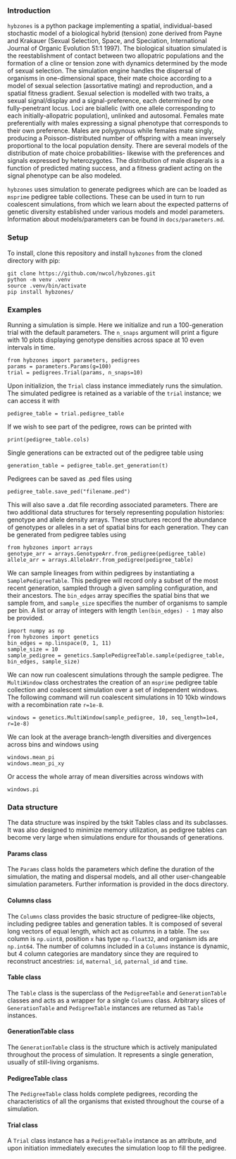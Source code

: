 ### Introduction
`hybzones` is a python package implementing a spatial, individual-based stochastic model of a biological hybrid (tension) zone derived from Payne and Krakauer (Sexual Selection, Space, and Speciation, International Journal of Organic Evolution 51:1 1997).
The biological situation simulated is the reestablishment of contact between two allopatric populations and the formation of a cline or tension zone with dynamics determined by the mode of sexual selection. 
The simulation engine handles the dispersal of organisms in one-dimensional space, their mate choice according to a model of sexual selection (assortative mating) and reproduction, and a spatial fitness gradient.
Sexual selection is modelled with two traits, a sexual signal/display and a signal-preference, each determined by one fully-penetrant locus. 
Loci are biallelic (with one allele corresponding to each initially-allopatric population), unlinked and autosomal.
Females mate preferentially with males expressing a signal phenotype that corresponds to their own preference. 
Males are polygynous while females mate singly, producing a Poisson-distributed number of offspring with a mean inversely proportional to the local population density.
There are several models of the distribution of mate choice probabilities- likewise with the preferences and signals expressed by heterozygotes.
The distribution of male disperals is a function of predicted mating success, and a fitness gradient acting on the signal phenotype can be also modeled.

`hybzones` uses simulation to generate pedigrees which are can be loaded as `msprime` pedigree table collections. 
These can be used in turn to run coalescent simulations, from which we learn about the expected patterns of genetic diversity established under various models and model parameters. Information about models/parameters can be found in `docs/parameters.md`.

### Setup
To install, clone this repository and install `hybzones` from the cloned directory with pip:

    git clone https://github.com/nwcol/hybzones.git
    python -m venv .venv
    source .venv/bin/activate
    pip install hybzones/

### Examples
Running a simulation is simple. Here we initialize and run a 100-generation trial with the default parameters. The `n_snaps` argument will print a figure with 10 plots displaying genotype densities across space at 10 even intervals in time.

	from hybzones import parameters, pedigrees
	params = parameters.Params(g=100)
	trial = pedigrees.Trial(params, n_snaps=10)
	
Upon initializion, the `Trial` class instance immediately runs the simulation. The simulated pedigree is retained as a variable of the `trial` instance; we can access it with

	pedigree_table = trial.pedigree_table
	
If we wish to see part of the pedigree, rows can be printed with 

	print(pedigree_table.cols)
	
Single generations can be extracted out of the pedigree table using 

    generation_table = pedigree_table.get_generation(t)
	
Pedigrees can be saved as .ped files using

	pedigree_table.save_ped("filename.ped")

This will also save a .dat file recording associated parameters. There are two additional data structures for tersely representing population histories: genotype and allele density arrays. These structures record the abundance of genotypes or alleles in a set of spatial bins for each generation. They can be generated from pedigree tables using

	from hybzones import arrays
	genotype_arr = arrays.GenotypeArr.from_pedigree(pedigree_table)
	allele_arr = arrays.AlleleArr.from_pedigree(pedigree_table)

We can sample lineages from within pedigrees by instantiating a `SamplePedigreeTable`. This pedigree will record only a subset of the most recent generation, sampled through a given sampling configuration, and their ancestors. The `bin_edges` array specifies the spatial bins that we sample from, and `sample_size` specifies the number of organisms to sample per bin. A list or array of integers with length `len(bin_edges) - 1` may also be provided.

	import numpy as np
	from hybzones import genetics
	bin_edges = np.linspace(0, 1, 11)
	sample_size = 10
	sample_pedigree = genetics.SamplePedigreeTable.sample(pedigree_table, bin_edges, sample_size)
	
We can now run coalescent simulations through the sample pedigree. The `MultiWindow` class orchestrates the creation of an `msprime` pedigree table collection and coalescent simulation over a set of independent windows. The following command will run coalescent simulations in 10 10kb windows with a recombination rate `r=1e-8`.

	windows = genetics.MultiWindow(sample_pedigree, 10, seq_length=1e4, r=1e-8)
	
We can look at the average branch-length diversities and divergences across bins and windows using

    windows.mean_pi
	windows.mean_pi_xy

Or access the whole array of mean diversities across windows with

    windows.pi

### Data structure
The data structure was inspired by the tskit Tables class and its subclasses. It was also designed to minimize memory utilization, as pedigree tables can become very large when simulations endure for thousands of generations.

#### Params class
The `Params` class holds the parameters which define the duration of the simulation, the mating and dispersal models, and all other user-changeable simulation parameters. Further information is provided in the docs directory.

#### Columns class
The `Columns` class provides the basic structure of pedigree-like objects, including pedigree tables and generation tables. It is composed of several long vectors of equal length, which act as columns in a table. The `sex` column is `np.uint8`,  position `x` has type `np.float32`, and organism ids are `np.int64`. The number of columns included in a `Columns` instance is dynamic, but 4 column categories are mandatory since they are required to reconstruct ancestries: `id`, `maternal_id`, `paternal_id` and `time`. 

#### Table class
The `Table` class is the superclass of the `PedigreeTable` and `GenerationTable` classes and acts as a wrapper for a single `Columns` class. Arbitrary slices of `GenerationTable` and `PedigreeTable` instances are returned as `Table` instances.

#### GenerationTable class
The `GenerationTable` class is the structure which is actively manipulated throughout the process of simulation. It represents a single generation, usually of still-living organisms. 

#### PedigreeTable class
The `PedigreeTable` class holds complete pedigrees, recording the characteristics of all the organisms that existed throughout the course of a simulation. 

#### Trial class
A `Trial` class instance has a `PedigreeTable` instance as an attribute, and upon initiation immediately executes the simulation loop to fill the pedigree. 
